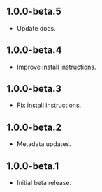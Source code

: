 ## 1.0.0-beta.5

* Update docs.

## 1.0.0-beta.4

* Improve install instructions.

## 1.0.0-beta.3

* Fix install instructions.

## 1.0.0-beta.2

* Metadata updates.

## 1.0.0-beta.1

* Initial beta release.
